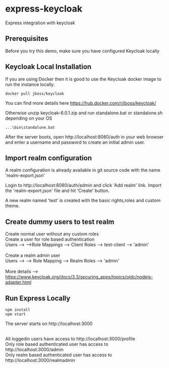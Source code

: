 # express-keycloak
Express integration with keycloak

## Prerequisites
Before you try this demo, make sure you have configured Keycloak locally

## Keycloak Local Installation

If you are using Docker then it is good to use the Keycloak docker image to run the instance locally.  

```
docker pull jboss/keycloak
```

You can find more details here https://hub.docker.com/r/jboss/keycloak/

Otherwise unzip keycloak-6.0.1.zip and run standalone.bat or standalone.sh depending on your OS

```
...\bin\standalone.bat
```
After the server boots, open http://localhost:8080/auth in your web browser and enter a username and password to create an initial admin user.


## Import realm configuration 
A realm configuration is already available in git source code with the name 'realm-export.json' 

Login to http://localhost:8080/auth/admin and click 'Add realm' link.
Import the 'realm-export.json' file and hit 'Create' button.

A new realm named 'test' is created with the basic rights,roles and custom theme.

## Create dummy users to test realm 
Create normal user without any custom roles
<br/>
Create a user for role based authentication
<br/>
     Users --> <user> -->Role Mappings --> Client Roles --> test-client --> 'admin'
<br/>     
Create a realm admin user
     <br/>
     Users --> <user> --> Role Mapping --> Realm Roles --> 'admin'
<br/>     
More details --> https://www.keycloak.org/docs/3.3/securing_apps/topics/oidc/nodejs-adapter.html

     

## Run Express Locally
```
npm install
npm start
```
The server starts on http://localhost:3000

<br/>
All loggedin users have access to  http://localhost:3000/profile 
<br/>
Only role based authenticated user has access to  http://localhost:3000/admin 
<br/>
Only realm based authenticated user has access to  http://localhost:3000/realmadmin 

